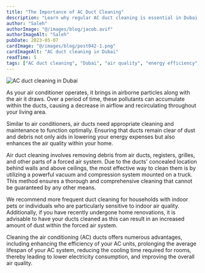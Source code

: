 ```yaml
---
title: "The Importance of AC Duct Cleaning"
description: "Learn why regular AC duct cleaning is essential in Dubai, with benefits for air quality, energy efficiency, and AC system longevity."
author: "Saleh"
authorImage: "@/images/blog/jacob.avif"
authorImageAlt: "Saleh"
pubDate: 2023-05-07
cardImage: "@/images/blog/post042-1.png"
cardImageAlt: "AC duct cleaning in Dubai"
readTime: 5
tags: ["AC duct cleaning", "Dubai", "air quality", "energy efficiency", "maintenance"]
---
```


![AC duct cleaning in Dubai](@/images/blog/post042-1.png "AC duct cleaning in Dubai")

As your air conditioner operates, it brings in airborne particles along with the air it draws. Over a period of time, these pollutants can accumulate within the ducts, causing a decrease in airflow and recirculating throughout your living area.

Similar to air conditioners, air ducts need appropriate cleaning and maintenance to function optimally. Ensuring that ducts remain clear of dust and debris not only aids in lowering your energy expenses but also enhances the air quality within your home.

Air duct cleaning involves removing debris from air ducts, registers, grilles, and other parts of a forced air system. Due to the ducts' concealed location behind walls and above ceilings, the most effective way to clean them is by utilizing a powerful vacuum and compression system mounted on a truck. This method ensures a thorough and comprehensive cleaning that cannot be guaranteed by any other means.

We recommend more frequent duct cleaning for households with indoor pets or individuals who are particularly sensitive to indoor air quality. Additionally, if you have recently undergone home renovations, it is advisable to have your ducts cleaned as this can result in an increased amount of dust within the forced air system.

Cleaning the air conditioning (AC) ducts offers numerous advantages, including enhancing the efficiency of your AC units, prolonging the average lifespan of your AC system, reducing the cooling time required for rooms, thereby leading to lower electricity consumption, and improving the overall air quality.